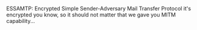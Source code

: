 ESSAMTP: Encrypted Simple Sender-Adversary Mail Transfer Protocol
it's encrypted you know, so it should not matter that we gave you MITM capability...
